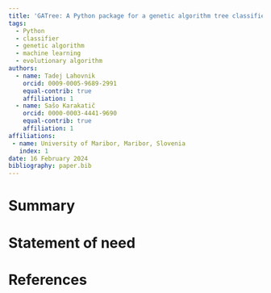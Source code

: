 ```yaml
---
title: 'GATree: A Python package for a genetic algorithm tree classifier'
tags:
  - Python
  - classifier
  - genetic algorithm
  - machine learning
  - evolutionary algorithm
authors:
  - name: Tadej Lahovnik
    orcid: 0009-0005-9689-2991
    equal-contrib: true
    affiliation: 1
  - name: Sašo Karakatič
    orcid: 0000-0003-4441-9690
    equal-contrib: true
    affiliation: 1
affiliations:
 - name: University of Maribor, Maribor, Slovenia
   index: 1
date: 16 February 2024
bibliography: paper.bib
---
```


# Summary


# Statement of need


# References
